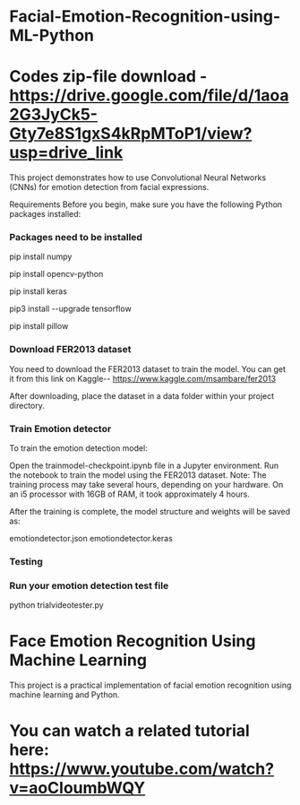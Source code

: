 # Facial-Emotion-Recognition-using-ML-Python
# Codes zip-file download - https://drive.google.com/file/d/1aoa2G3JyCk5-Gty7e8S1gxS4kRpMToP1/view?usp=drive_link
This project demonstrates how to use Convolutional Neural Networks (CNNs) for emotion detection from facial expressions.

Requirements
Before you begin, make sure you have the following Python packages installed:
### Packages need to be installed
pip install numpy

pip install opencv-python

pip install keras

pip3 install --upgrade tensorflow

pip install pillow

### Download FER2013 dataset
You need to download the FER2013 dataset to train the model. You can get it from this link on Kaggle-- https://www.kaggle.com/msambare/fer2013

After downloading, place the dataset in a data folder within your project directory.

### Train Emotion detector
To train the emotion detection model:

Open the trainmodel-checkpoint.ipynb file in a Jupyter environment.
Run the notebook to train the model using the FER2013 dataset.
Note: The training process may take several hours, depending on your hardware. On an i5 processor with 16GB of RAM, it took approximately 4 hours.

After the training is complete, the model structure and weights will be saved as:

emotiondetector.json
emotiondetector.keras

### Testing
### Run your emotion detection test file
python trialvideotester.py

# Face Emotion Recognition Using Machine Learning
This project is a practical implementation of facial emotion recognition using machine learning and Python.

# You can watch a related tutorial here: https://www.youtube.com/watch?v=aoCIoumbWQY
